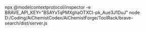 npx @modelcontextprotocol/inspector -e BRAVE_API_KEY="BSAYxTqPMXghaOTXCI-pk_Aue3J1DuJ" node D:/Coding/AiChemistCodex/AiChemistForge/ToolRack/brave-search/dist/server.js